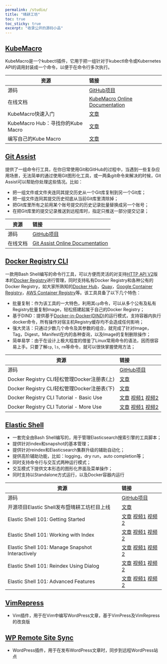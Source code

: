 ```yaml
---
permalink: /studio/
title: "晴耕工坊"
toc: true
toc_sticky: true
excerpt: "收录公开的源码小品"
---
```


## [KubeMacro](https://github.com/morningspace/kubemacro)

KubeMacro是一个kubectl插件，它用于把一组针对于kubectl命令或Kubernetes API的调用封装成一个命令，以便于在命令行多次执行。

| 资源 	| 链接
| ---- 	|:----
| 源码			| [GitHub项目](https://github.com/morningspace/kubemacro)
| 在线文档	| [KubeMacro Online Documentation](https://morningspace.github.io/kubemacro/docs)
| KubeMacro快速入门								| [文章](/tech/kubemacro-1/)
| KubeMacro Hub：寻找你的Kube Macro	| [文章](/tech/kubemacro-2/)
| 编写自己的Kube Macro							| [文章](/tech/kubemacro-3/)

## [Git Assist](https://github.com/morningspace/git-assist)

提供了一组命令行工具，在你日常使用Git和GitHub的过程中，当遇到一些复杂应用场景，无法简单的通过使用Git图形化工具，或一两条git命令来解决的时候，Git Assist可以帮助你处理这些情况。比如：
* 把一组文件或文件夹连同其提交历史从一个Git库复制到另一个Git库；
* 把一组文件连同其提交历史彻底从当前Git库里清除掉；
* 把Git库里所有之前用某个账号提交的历史记录批量替换成另一个账号；
* 在把Git库里的提交记录推送到远程库时，指定只推送一部分提交记录；

| 资源 	| 链接
| ---- 	|:----
| 源码			| [GitHub项目](https://github.com/morningspace/git-assist)
| 在线文档	| [Git Assist Online Documentation](https://morningspace.github.io/git-assist/docs)

## [Docker Registry CLI](https://github.com/morningspace/docker-registry-cli)

一款用Bash Shell编写的命令行工具，可以方便而灵活的对支持[HTTP API V2](https://docs.docker.com/registry/spec/api/)版本的[Docker Registry](https://docs.docker.com/registry/)进行管理，同时支持私有Docker Registry和各种公有的Docker Registry，如大家所熟知的[Docker Hub](https://hub.docker.com/)，[Quay](https://quay.io/)，[Google Container Registry](https://cloud.google.com/container-registry/)，[AWS Container Registry](https://aws.amazon.com/ecr/)等。该工具具备了以下几个特色：
* 批量复制：作为该工具的一大特色，利用其`cp`命令，可以从多个公有及私有Registry批量复制Image，轻松搭建起属于自己的Docker Registry；
* 基于DIND：提供基于[Docker-in-Docker(DIND)](https://github.com/jpetazzo/dind)的运行模式，支持容器内执行docker命令，所有操作对宿主机Registry缓存均不会造成任何影响；
* 强大灵活：只通过少数几个命令及其参数的组合，就完成了针对Image，Tag，Digest，Manifest在内的各种查询，以及Image的复制删除操作；
* 简单易学：由于在设计上极大程度的借鉴了Linux常用命令的语法，因而很容易上手。只要了解`cp`, `ls`, `rm`等命令，就可以很快掌握使用方法；

| 资源 	| 链接
| ---- 	|:----
| 源码 | [GitHub项目](https://github.com/morningspace/docker-registry-cli)
| Docker Registry CLI轻松管理Docker注册表(上) | [文章](/tech/use-docker-reg-cli-1/)
| Docker Registry CLI轻松管理Docker注册表(下) | [文章](/tech/use-docker-reg-cli-2/)
| Docker Registry CLI Tutorial - Basic Use | [文章](/tech/reg-cli-tutorial-1/) [视频1](https://v.youku.com/v_show/id_XNDE3ODk0NTk4MA==.html?f=52175776 "优酷自频道") [视频2](https://youtu.be/j_Bd4G5aGXA "YouTube Channel")
| Docker Registry CLI Tutorial - More Use  | [文章](/tech/reg-cli-tutorial-2/) [视频1](https://v.youku.com/v_show/id_XNDE5Nzk2OTA3Mg==.html?f=52175776 "优酷自频道") [视频2](https://youtu.be/wySn3fvtmdE "YouTube Channel")

## [Elastic Shell](https://github.com/morningspace/elastic-shell)

* 一套完全由Bash Shell编写的，用于管理Elasticsearch搜索引擎的工具脚本；
* 提供针对index和snapshot的基本管理；
* 提供针对reindex和Elasticsearch集群升级的辅助自动化；
* 提供高阶辅助功能，比如：logging，dry run，auto completion等；
* 同时支持命令行与交互式两种运行模式；
* 交互模式下提供文本形态的图形化界面及菜单操作；
* 同时支持以Standalone方式运行，以及Docker容器内运行

| 资源 	| 链接
| ---- 	|:----
| 源码 | [GitHub项目](https://github.com/morningspace/elastic-shell)
| 开源项目Elastic Shell发布暨晴耕工坊栏目上线 | [文章](/tech/elash-and-studio/)
| Elastic Shell 101: Getting Started | [文章](/tech/elash101-1/) [视频1](https://v.youku.com/v_show/id_XNDEwNjI0OTk2OA==.html?f=52133377 "优酷") [视频2](https://youtu.be/9r_RNz89SVw "YouTube")
| Elastic Shell 101: Working with Index | [文章](/tech/elash101-2/) [视频1](https://v.youku.com/v_show/id_XNDExNjc0OTU4NA==.html?f=52133377 "优酷") [视频2](https://youtu.be/nWX8miFbRPQ "YouTube")
| Elastic Shell 101: Manage Snapshot Interactively | [文章](/tech/elash101-3/) [视频1](https://v.youku.com/v_show/id_XNDEyODY2NTA3Mg==.html?f=52133377 "优酷") [视频2](https://youtu.be/_KwIkjoRQS8 "YouTube")
| Elastic Shell 101: Reindex Using Dialog | [文章](/tech/elash101-4/) [视频1](https://v.youku.com/v_show/id_XNDEzNTMwMTU5Ng==.html?f=52133377 "优酷") [视频2](https://youtu.be/ywgxY1h0PsA "YouTube")
| Elastic Shell 101: Advanced Features | [文章](/tech/elash101-5/) [视频1](https://v.youku.com/v_show/id_XNDE1NTQ1NjIwNA==.html?f=52133377 "优酷") [视频2](https://youtu.be/wc4CnChWxPE "YouTube")

## [VimRepress](https://github.com/morningspace/VimRepress)

* Vim插件，用于在Vim中编写WordPress文章，基于VimPress及VimRepress的改良版

## [WP Remote Site Sync](https://github.com/morningspace/wp-remote-site-sync)

* WordPress插件，用于在发布WordPress文章时，同步到远程WordPress站点
